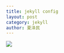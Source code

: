 ```yaml
---
title: jekyll config
layout: post
category: jekyll
author: 夏泽民
---
```

<!-- more -->
<div class="container">
	<div class="row">
	<img src="{{site.url}}{{site.baseurl}}/img/jupyterSlider.png"/>
	</div>
	<div class="row">
	</div>
</div>
